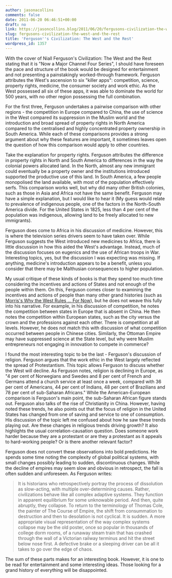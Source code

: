 ```yaml
---
author: jasonacollins
comments: false
date: 2011-06-20 06:46:51+00:00
draft: no
link: https://jasoncollins.blog/2011/06/20/fergusons-civilization-the-west-and-the-rest/
slug: fergusons-civilization-the-west-and-the-rest
title: 'Ferguson''s Civilization: The West and the Rest'
wordpress_id: 1357
---
```


With the cover of Niall Ferguson's Civilization: The West and the Rest stating that it is "Now a Major Channel Four Series", I should have foreseen the pace and structure of the book would be designed for entertainment and not presenting a painstakingly worked-through framework. Ferguson attributes the West's ascension to six "killer apps": competition, science, property rights, medicine, the consumer society and work ethic. As the West possessed all six of these apps, it was able to dominate the world for 500 years, with no other region possessing the full combination.

For the first three, Ferguson undertakes a pairwise comparison with other regions - the competition in Europe compared to China, the use of science in the West compared its suppression in the Muslim world and the introduction and broad spread of property rights in North America compared to the centralised and highly concentrated property ownership in South America. While each of these comparisons provides a strong argument about why these features are important, it sometimes leaves open the question of how this comparison would apply to other countries.

Take the explanation for property rights. Ferguson attributes the difference in property rights in North and South America to differences in the way the colonial powers allocated land. In the North, almost any new immigrant could eventually be a property owner and the institutions introduced supported the productive use of this land. In South America, a few people monopolised the land available, with most of the population effectively serfs. This comparison works well, but why did many other British colonies, such as those in Asia and Africa not have the same benefit. Ferguson may have a simple explanation, but I would like to hear it (My guess would relate to prevalence of indigenous people, one of the factors in the North-South America divide. For the United States in 1825, less than 4 per cent of the population was indigenous, allowing land to be freely allocated to new immigrants).

Ferguson does come to Africa in his discussion of medicine. However, this is where the television series drivers seem to have taken over. While Ferguson suggests the West introduced new medicines to Africa, there is little discussion in how this aided the West's advantage. Instead, much of the discussion focuses on eugenics and the use of African troops in War. Interesting topics, yes, but the discussion I was expecting was missing. If anything, medicine's introduction appears to be a benefit, unless you consider that there may be Malthusian consequences to higher population.

My usual critique of these kinds of books is that they spend too much time considering the incentives and actions of States and not enough of the people within them. On this, Ferguson comes closer to examining the incentives and actions of people than many other grand histories (such as [Morris's Why the West Rules ... For Now](https://jasoncollins.blog/2011/04/morriss-why-the-west-rules-for-now-part-ii/)), but he does not weave this fully into his narrative. For example, in his discussion of competition, he notes the competition between states in Europe that is absent in China. He then notes the competition within European states, such as the city versus the crown and the professions against each other. There is competition at all levels. However, he does not match this with discussion of what competition occurred between people in Chinese cities. Similarly, the Ottoman Empire may have suppressed science at the State level, but why were Muslim entrepreneurs not engaging in innovation to compete in commerce?

I found the most interesting topic to be the last - Ferguson's discussion of religion. Ferguson argues that the work ethic in the West largely reflected the spread of Protestantism. This topic allows Ferguson to discuss whether the West will decline. As Ferguson notes, religion is declining in Europe, as "4 per cent of Norwegians and Swedes and 8 per cent of French and Germans attend a church service at least once a week, compared with 36 per cent of Americans, 44 per cent of Indians, 48 per cent of Brazilians and 78 per cent of sub-Saharan Africans." While the American-European comparison is Ferguson's main point, the sub-Saharan African figure stands out. Ferguson also talks of the rise of Christianity in China. However, having noted these trends, he also points out that the focus of religion in the United States has changed from one of saving and service to one of consumption. His discussion of the topic left me confused about how he saw these trends playing out. Are these changes in religious trends driving growth? It also highlights the usual correlation-causation question. Does someone work harder because they are a protestant or are they a protestant as it appeals to hard-working people? Or is there another relevant factor?

Ferguson does not convert these observations into bold predictions. He spends some time noting the complexity of global political systems, with small changes possibly leading to sudden, discontinuous changes. While the decline of empires may seem slow and obvious in retrospect, the fall is often sudden and unforeseen. As Ferguson writes:



<blockquote>It is historians who retrospectively portray the process of dissolution as slow-acting, with multiple over-determining causes. Rather, civilizations behave like all complex adaptive systems. They function in apparent equilibrium for some unknowable period. And then, quite abruptly, they collapse. To return to the terminology of Thomas Cole, the painter of The Course of Empire, the shift from consummation to destruction and then to desolation is not cyclical. It is sudden. A more appropriate visual representation of the way complex systems collapse may be the old poster, once so popular in thousands of college dorm rooms, of a runaway steam train that has crashed through the wall of a Victorian railway terminus and hit the street below nose first. A defective brake or a sleeping driver can be all it takes to go over the edge of chaos.</blockquote>



The sum of these parts makes for an interesting book. However, it is one to be read for entertainment and some interesting ideas. Those looking for a grand history of everything will be disappointed.
